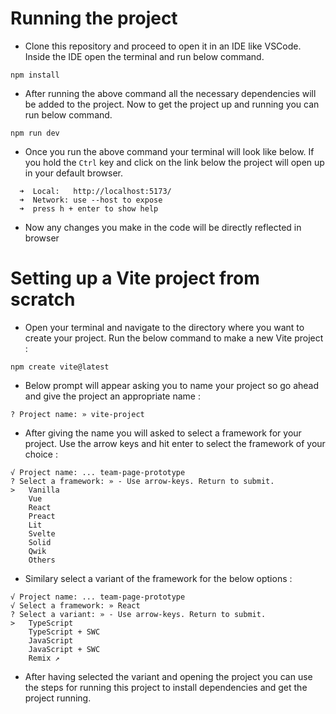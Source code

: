 # Running the project

- Clone this repository and proceed to open it in an IDE like VSCode. Inside the IDE open the terminal and run below command.

```
npm install
```

- After running the above command all the necessary dependencies will be added to the project. Now to get the project up and running you can run below command.

```
npm run dev
```

- Once you run the above command your terminal will look like below. If you hold the `Ctrl` key and click on the link below the project will open up in your default browser.

```
  ➜  Local:   http://localhost:5173/
  ➜  Network: use --host to expose
  ➜  press h + enter to show help
```

- Now any changes you make in the code will be directly reflected in browser

# Setting up a Vite project from scratch

- Open your terminal and navigate to the directory where you want to create your project. Run the below command to make a new Vite project :

```
npm create vite@latest
```

- Below prompt will appear asking you to name your project so go ahead and give the project an appropriate name :

```
? Project name: » vite-project
```

- After giving the name you will asked to select a framework for your project. Use the arrow keys and hit enter to select the framework of your choice :

```
√ Project name: ... team-page-prototype
? Select a framework: » - Use arrow-keys. Return to submit.
>   Vanilla
    Vue
    React
    Preact
    Lit
    Svelte
    Solid
    Qwik
    Others
```

- Similary select a variant of the framework for the below options :

```
√ Project name: ... team-page-prototype
√ Select a framework: » React
? Select a variant: » - Use arrow-keys. Return to submit.
>   TypeScript
    TypeScript + SWC
    JavaScript
    JavaScript + SWC
    Remix ↗
```

- After having selected the variant and opening the project you can use the steps for running this project to install dependencies and get the project running.